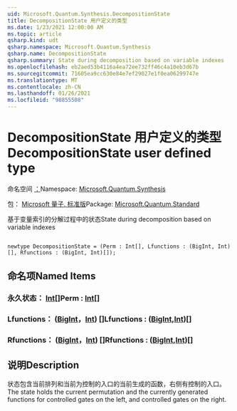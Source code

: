 ```yaml
---
uid: Microsoft.Quantum.Synthesis.DecompositionState
title: DecompositionState 用户定义的类型
ms.date: 1/23/2021 12:00:00 AM
ms.topic: article
qsharp.kind: udt
qsharp.namespace: Microsoft.Quantum.Synthesis
qsharp.name: DecompositionState
qsharp.summary: State during decomposition based on variable indexes
ms.openlocfilehash: eb2aed53b4116a4ea72ee732ff46c4a10eb3d67b
ms.sourcegitcommit: 71605ea9cc630e84e7ef29027e1f0ea06299747e
ms.translationtype: MT
ms.contentlocale: zh-CN
ms.lasthandoff: 01/26/2021
ms.locfileid: "98855508"
---
```

# <a name="decompositionstate-user-defined-type"></a><span data-ttu-id="2b13a-102">DecompositionState 用户定义的类型</span><span class="sxs-lookup"><span data-stu-id="2b13a-102">DecompositionState user defined type</span></span>

<span data-ttu-id="2b13a-103">命名空间 [：](xref:Microsoft.Quantum.Synthesis)</span><span class="sxs-lookup"><span data-stu-id="2b13a-103">Namespace: [Microsoft.Quantum.Synthesis](xref:Microsoft.Quantum.Synthesis)</span></span>

<span data-ttu-id="2b13a-104">包： [Microsoft 量子. 标准版](https://nuget.org/packages/Microsoft.Quantum.Standard)</span><span class="sxs-lookup"><span data-stu-id="2b13a-104">Package: [Microsoft.Quantum.Standard](https://nuget.org/packages/Microsoft.Quantum.Standard)</span></span>


<span data-ttu-id="2b13a-105">基于变量索引的分解过程中的状态</span><span class="sxs-lookup"><span data-stu-id="2b13a-105">State during decomposition based on variable indexes</span></span>

```qsharp

newtype DecompositionState = (Perm : Int[], Lfunctions : (BigInt, Int)[], Rfunctions : (BigInt, Int)[]);
```



## <a name="named-items"></a><span data-ttu-id="2b13a-106">命名项</span><span class="sxs-lookup"><span data-stu-id="2b13a-106">Named Items</span></span>

### <a name="perm--int"></a><span data-ttu-id="2b13a-107">永久状态： [Int](xref:microsoft.quantum.lang-ref.int)[]</span><span class="sxs-lookup"><span data-stu-id="2b13a-107">Perm : [Int](xref:microsoft.quantum.lang-ref.int)[]</span></span>


### <a name="lfunctions--bigintint"></a><span data-ttu-id="2b13a-108">Lfunctions： ([BigInt](xref:microsoft.quantum.lang-ref.bigint)，[Int](xref:microsoft.quantum.lang-ref.int)) []</span><span class="sxs-lookup"><span data-stu-id="2b13a-108">Lfunctions : ([BigInt](xref:microsoft.quantum.lang-ref.bigint),[Int](xref:microsoft.quantum.lang-ref.int))[]</span></span>


### <a name="rfunctions--bigintint"></a><span data-ttu-id="2b13a-109">Rfunctions： ([BigInt](xref:microsoft.quantum.lang-ref.bigint)，[Int](xref:microsoft.quantum.lang-ref.int)) []</span><span class="sxs-lookup"><span data-stu-id="2b13a-109">Rfunctions : ([BigInt](xref:microsoft.quantum.lang-ref.bigint),[Int](xref:microsoft.quantum.lang-ref.int))[]</span></span>



## <a name="description"></a><span data-ttu-id="2b13a-110">说明</span><span class="sxs-lookup"><span data-stu-id="2b13a-110">Description</span></span>

<span data-ttu-id="2b13a-111">状态包含当前排列和当前为控制的入口的当前生成的函数，右侧有控制的入口。</span><span class="sxs-lookup"><span data-stu-id="2b13a-111">The state holds the current permutation and the currently generated functions for controlled gates on the left, and controlled gates on the right.</span></span>